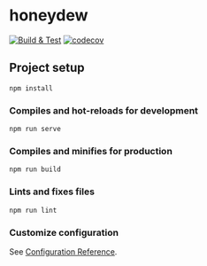 # honeydew

[![Build & Test](https://github.com/matthewfcarlson/honeydew/actions/workflows/nightly.yml/badge.svg?branch=main)](https://github.com/matthewfcarlson/honeydew/actions/workflows/nightly.yml)
[![codecov](https://codecov.io/gh/matthewfcarlson/honeydew/branch/main/graph/badge.svg?token=2Z964S6LB5)](https://codecov.io/gh/matthewfcarlson/honeydew)

## Project setup
```
npm install
```

### Compiles and hot-reloads for development
```
npm run serve
```

### Compiles and minifies for production
```
npm run build
```

### Lints and fixes files
```
npm run lint
```

### Customize configuration
See [Configuration Reference](https://cli.vuejs.org/config/).
